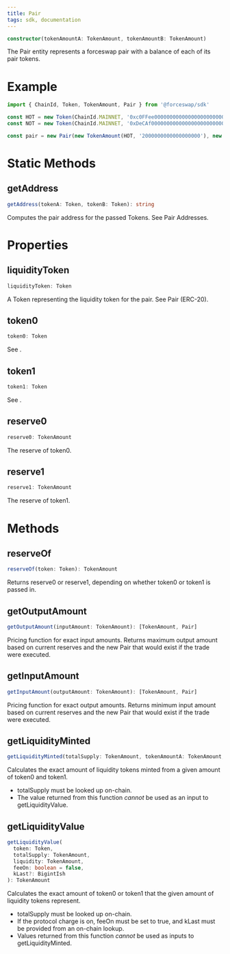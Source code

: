 ```yaml
---
title: Pair
tags: sdk, documentation
---
```


```typescript
constructor(tokenAmountA: TokenAmount, tokenAmountB: TokenAmount)
```

The Pair entity represents a forceswap pair with a balance of each of its pair tokens.

# Example

```typescript
import { ChainId, Token, TokenAmount, Pair } from '@forceswap/sdk'

const HOT = new Token(ChainId.MAINNET, '0xc0FFee0000000000000000000000000000000000', 18, 'HOT', 'Caffeine')
const NOT = new Token(ChainId.MAINNET, '0xDeCAf00000000000000000000000000000000000', 18, 'NOT', 'Caffeine')

const pair = new Pair(new TokenAmount(HOT, '2000000000000000000'), new TokenAmount(NOT, '1000000000000000000'))
```

# Static Methods

## getAddress

```typescript
getAddress(tokenA: Token, tokenB: Token): string
```

Computes the pair address for the passed <Link to='/docs/v1/SDK/token'>Token</Link>s. See <Link to='/docs/v1/javascript-SDK/getting-pair-addresses/'>Pair Addresses</Link>.

# Properties

## liquidityToken

```typescript
liquidityToken: Token
```

A Token representing the liquidity token for the pair. See <Link to='/docs/v1/smart-contracts/pair-erc-20'>Pair (ERC-20)</Link>.

## token0

```typescript
token0: Token
```

See <Link to='/docs/v1/smart-contracts/pair/#token0'></Link>.

## token1

```typescript
token1: Token
```

See <Link to='/docs/v1/smart-contracts/pair/#token1'></Link>.

## reserve0

```typescript
reserve0: TokenAmount
```

The reserve of token0.

## reserve1

```typescript
reserve1: TokenAmount
```

The reserve of token1.

# Methods

## reserveOf

```typescript
reserveOf(token: Token): TokenAmount
```

Returns reserve0 or reserve1, depending on whether token0 or token1 is passed in.

## getOutputAmount

```typescript
getOutputAmount(inputAmount: TokenAmount): [TokenAmount, Pair]
```

Pricing function for exact input amounts. Returns maximum output amount based on current reserves and the new Pair that would exist if the trade were executed.

## getInputAmount

```typescript
getInputAmount(outputAmount: TokenAmount): [TokenAmount, Pair]
```

Pricing function for exact output amounts. Returns minimum input amount based on current reserves and the new Pair that would exist if the trade were executed.

## getLiquidityMinted

```typescript
getLiquidityMinted(totalSupply: TokenAmount, tokenAmountA: TokenAmount, tokenAmountB: TokenAmount): TokenAmount
```

Calculates the exact amount of liquidity tokens minted from a given amount of token0 and token1.

- totalSupply must be looked up on-chain.
- The value returned from this function _cannot_ be used as an input to getLiquidityValue.

## getLiquidityValue

```typescript
getLiquidityValue(
  token: Token,
  totalSupply: TokenAmount,
  liquidity: TokenAmount,
  feeOn: boolean = false,
  kLast?: BigintIsh
): TokenAmount
```

Calculates the exact amount of token0 or token1 that the given amount of liquidity tokens represent.

- totalSupply must be looked up on-chain.
- If the protocol charge is on, feeOn must be set to true, and kLast must be provided from an on-chain lookup.
- Values returned from this function _cannot_ be used as inputs to getLiquidityMinted.
